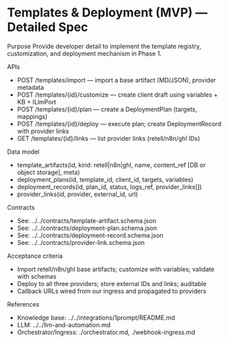 # Templates & Deployment (MVP) — Detailed Spec

Purpose
Provide developer detail to implement the template registry, customization, and deployment mechanism in Phase 1.

APIs
- POST /templates/import — import a base artifact (MD/JSON), provider metadata
- POST /templates/{id}/customize — create client draft using variables + KB + ILlmPort
- POST /templates/{id}/plan — create a DeploymentPlan (targets, mappings)
- POST /templates/{id}/deploy — execute plan; create DeploymentRecord with provider links
- GET  /templates/{id}/links — list provider links (retell/n8n/ghl IDs)

Data model
- template_artifacts(id, kind: retell|n8n|ghl, name, content_ref [DB or object storage], meta)
- deployment_plans(id, template_id, client_id, targets, variables)
- deployment_records(id, plan_id, status, logs_ref, provider_links[])
- provider_links(id, provider, external_id, url)

Contracts
- See: ../../contracts/template-artifact.schema.json
- See: ../../contracts/deployment-plan.schema.json
- See: ../../contracts/deployment-record.schema.json
- See: ../../contracts/provider-link.schema.json

Acceptance criteria
- Import retell/n8n/ghl base artifacts; customize with variables; validate with schemas
- Deploy to all three providers; store external IDs and links; auditable
- Callback URLs wired from our ingress and propagated to providers

References
- Knowledge base: ../../integrations/1prompt/README.md
- LLM: ../../llm-and-automation.md
- Orchestrator/Ingress: ./orchestrator.md, ./webhook-ingress.md